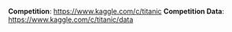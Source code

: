 **Competition**: https://www.kaggle.com/c/titanic
**Competition Data**: https://www.kaggle.com/c/titanic/data